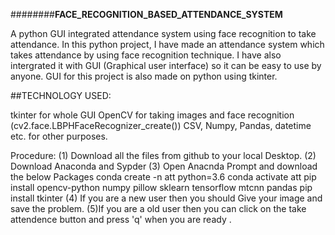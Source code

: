 ########**FACE_RECOGNITION_BASED_ATTENDANCE_SYSTEM**

A python GUI integrated attendance system using face recognition to take attendance. In this python project, I have made an attendance system which takes attendance by using face recognition technique. I have also intergrated it with GUI (Graphical user interface) so it can be easy to use by anyone. GUI for this project is also made on python using tkinter.

##TECHNOLOGY USED:

tkinter for whole GUI OpenCV for taking images and face recognition (cv2.face.LBPHFaceRecognizer_create()) CSV, Numpy, Pandas, datetime etc. for other purposes.

Procedure: (1) Download all the files from github to your local Desktop. (2) Download Anaconda and Sypder (3) Open Anacnda Prompt and download the below Packages conda create -n att python=3.6 conda activate att pip install opencv-python numpy pillow sklearn tensorflow mtcnn pandas pip install tkinter (4) If you are a new user then you should Give your image and save the problem. (5)If you are a old user then you can click on the take attendence button and press 'q' when you are ready .
